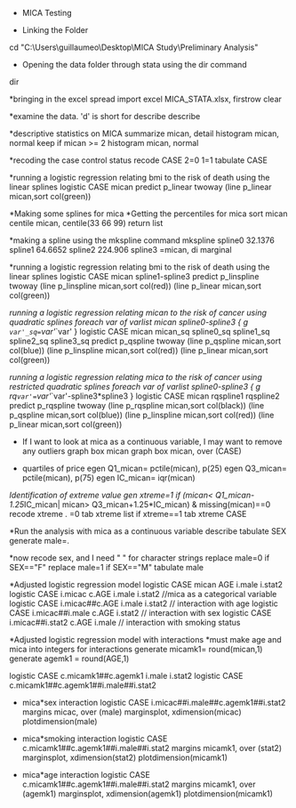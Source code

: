 * MICA Testing 

* Linking the Folder 

cd "C:\Users\guillaumeo\Desktop\MICA Study\Preliminary Analysis"

* Opening the data folder through stata  using the dir command

dir

*bringing in the excel spread
import excel MICA_STATA.xlsx, firstrow clear


*examine the data. 'd' is short for describe
describe

*descriptive statistics on MICA
summarize mican, detail
histogram mican, normal
keep if mican >= 2
histogram mican, normal

*recoding the case control status
recode CASE 2=0 1=1
tabulate CASE

*running a logistic regression relating bmi to the risk of death using the linear splines
logistic CASE mican 
predict p_linear
twoway (line p_linear mican,sort col(green)) 

*Making some splines for mica
*Getting the percentiles for mica
sort mican
centile mican, centile(33 66 99)
return list

*making a spline using the mkspline command
mkspline spline0 32.1376 spline1 64.6652 spline2 224.906 spline3  =mican, di marginal

*running a logistic regression relating bmi to the risk of death using the linear splines
logistic CASE mican spline1-spline3
predict p_linspline
twoway (line p_linspline mican,sort col(red)) (line p_linear mican,sort col(green)) 

*running a logistic regression relating mican to the risk of cancer using quadratic splines
foreach var of varlist mican spline0-spline3 {
g `var'_sq=`var'*`var'
}
logistic CASE mican mican_sq spline0_sq spline1_sq spline2_sq spline3_sq 
predict p_qspline
twoway (line p_qspline mican,sort col(blue)) (line p_linspline mican,sort col(red)) (line p_linear mican,sort col(green))

*running a logistic regression relating mica to the risk of cancer using restricted quadratic splines
foreach var of varlist spline0-spline3 {
g rq`var'=`var'*`var'-spline3*spline3
}
logistic CASE mican rqspline1 rqspline2 
predict p_rqspline
twoway (line p_rqspline mican,sort col(black)) (line p_qspline mican,sort col(blue)) (line p_linspline mican,sort col(red)) (line p_linear mican,sort col(green))

* If I want to look at mica as a continuous variable, I may want to remove any outliers 
graph box mican
graph box mican, over (CASE)

* quartiles of  price
egen Q1_mican= pctile(mican), p(25)
egen Q3_mican= pctile(mican), p(75)
egen IC_mican= iqr(mican)

*Identification of extreme value
gen xtreme=1 if (mican< Q1_mican-1.25*IC_mican| mican> Q3_mican+1.25*IC_mican) & missing(mican)==0
recode xtreme . =0
tab xtreme
list if xtreme==1
tab xtreme CASE

*Run the analysis with mica as a continuous variable
describe
tabulate SEX
generate male=.

*now recode sex, and I need " " for character strings
replace male=0 if SEX=="F"
replace male=1 if SEX=="M"
tabulate male

*Adjusted logistic regression model
logistic CASE mican AGE i.male i.stat2
logistic CASE i.micac c.AGE i.male i.stat2 //mica as a categorical variable
logistic CASE i.micac##c.AGE i.male i.stat2 // interaction with age
logistic CASE i.micac##i.male c.AGE i.stat2 // interaction with sex
logistic CASE i.micac##i.stat2 c.AGE i.male // interaction with smoking status

*Adjusted logistic regression model with interactions
*must make age and mica into integers for interactions
generate micamk1= round(mican,1)
generate agemk1 = round(AGE,1)

logistic CASE c.micamk1##c.agemk1 i.male i.stat2
logistic CASE c.micamk1##c.agemk1##i.male##i.stat2

* mica*sex interaction
logistic CASE i.micac##i.male##c.agemk1##i.stat2
margins micac, over (male) 
marginsplot, xdimension(micac) plotdimension(male) 

* mica*smoking interaction
logistic CASE c.micamk1##c.agemk1##i.male##i.stat2
margins micamk1, over (stat2)
marginsplot, xdimension(stat2) plotdimension(micamk1) 

* mica*age interaction
logistic CASE c.micamk1##c.agemk1##i.male##i.stat2
margins micamk1, over (agemk1)
marginsplot, xdimension(agemk1) plotdimension(micamk1) 
